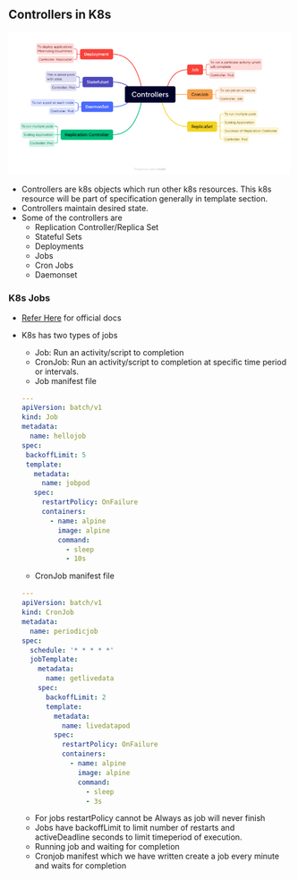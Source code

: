 ## Controllers in K8s

![Preview](./Images/k8s-controller.png)

* Controllers are k8s objects which run other k8s resources. This k8s resource will be part of specification generally in template section.
* Controllers maintain desired state.
* Some of the controllers are
    * Replication Controller/Replica Set
    * Stateful Sets
    * Deployments
    * Jobs
    * Cron Jobs
    * Daemonset


### K8s Jobs
* [Refer Here](https://kubernetes.io/docs/concepts/workloads/controllers/job/) for official docs
* K8s has two types of jobs
    * Job: Run an activity/script to completion
    * CronJob: Run an activity/script to completion at specific time period or intervals.
    * Job manifest file

    ```yml
    ---
    apiVersion: batch/v1
    kind: Job
    metadata:
      name: hellojob
    spec:
     backoffLimit: 5
     template:
       metadata:
         name: jobpod
       spec:
         restartPolicy: OnFailure
         containers:
           - name: alpine
             image: alpine
             command:
               - sleep
               - 10s
    ```
    * CronJob manifest file

    ```yml
    ---
    apiVersion: batch/v1
    kind: CronJob
    metadata:
      name: periodicjob
    spec:
      schedule: '* * * * *' 
      jobTemplate:
        metadata:
          name: getlivedata
        spec:
          backoffLimit: 2
          template:
            metadata:
              name: livedatapod
            spec:
              restartPolicy: OnFailure
              containers:
                - name: alpine
                  image: alpine
                  command:
                    - sleep
                    - 3s
    ```
    * For jobs restartPolicy cannot be Always as job will never finish
    * Jobs have backoffLimit to limit number of restarts and activeDeadline seconds to limit timeperiod of execution.
    * Running job and waiting for completion
    * Cronjob manifest which we have written create a job every minute and waits for completion